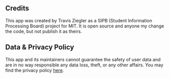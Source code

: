 ## Credits
This app was created by Travis Ziegler as a SIPB (Student Information Processing Board) project for MIT. It is open source and anyone my change the code, but not publish it as theirs.

## Data & Privacy Policy
This app and its maintainers cannot guarantee the safety of user data and are in no way responsible any data loss, theft, or any other affairs.
You may find the privacy policy [here](https://www.freeprivacypolicy.com/privacy/view/6472783096e28f0ccdadefdbc27bcd20).
